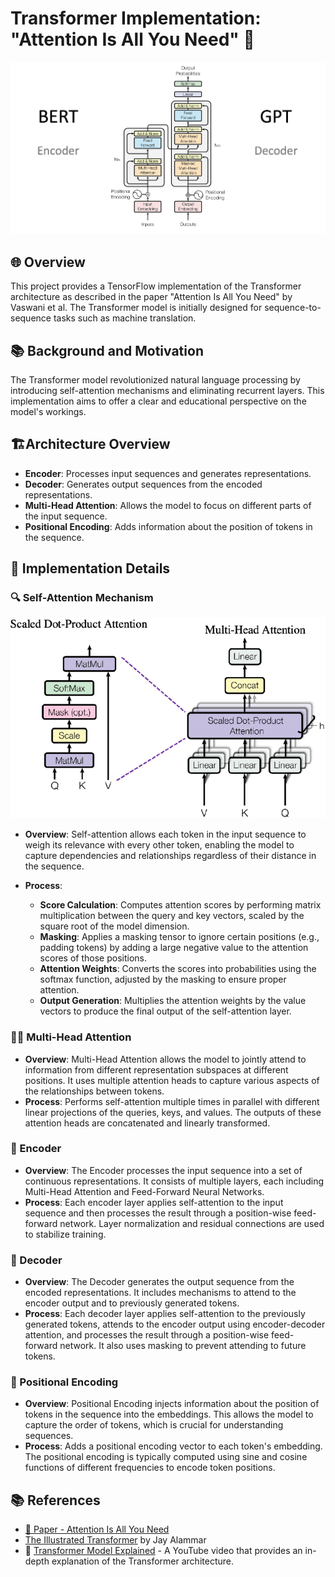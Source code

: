 # Transformer Implementation: "Attention Is All You Need" 🚀
![image](img/transformers.png) 


## 🌐 Overview
This project provides a TensorFlow implementation of the Transformer architecture as described in the paper "Attention Is All You Need" by Vaswani et al. The Transformer model is initially designed for sequence-to-sequence tasks such as machine translation.

## 📚 Background and Motivation
The Transformer model revolutionized natural language processing by introducing self-attention mechanisms and eliminating recurrent layers. This implementation aims to offer a clear and educational perspective on the model's workings.

## 🏗️Architecture Overview
- **Encoder**: Processes input sequences and generates representations.
- **Decoder**: Generates output sequences from the encoded representations.
- **Multi-Head Attention**: Allows the model to focus on different parts of the input sequence.
- **Positional Encoding**: Adds information about the position of tokens in the sequence.

## 🧠 Implementation Details
### 🔍 Self-Attention Mechanism
![attendtion](img/Self_Attention_Mechanism.png)
- **Overview**: Self-attention allows each token in the input sequence to weigh its relevance with every other token, enabling the model to capture dependencies and relationships regardless of their distance in the sequence.

- **Process**:
  - **Score Calculation**: Computes attention scores by performing matrix multiplication between the query and key vectors, scaled by the square root of the model dimension.
  - **Masking**: Applies a masking tensor to ignore certain positions (e.g., padding tokens) by adding a large negative value to the attention scores of those positions.
  - **Attention Weights**: Converts the scores into probabilities using the softmax function, adjusted by the masking to ensure proper attention.
  - **Output Generation**: Multiplies the attention weights by the value vectors to produce the final output of the self-attention layer.

### 🕵️‍♂️ Multi-Head Attention
- **Overview**: Multi-Head Attention allows the model to jointly attend to information from different representation subspaces at different positions. It uses multiple attention heads to capture various aspects of the relationships between tokens.
- **Process**: Performs self-attention multiple times in parallel with different linear projections of the queries, keys, and values. The outputs of these attention heads are concatenated and linearly transformed.

### 🔄 Encoder
- **Overview**: The Encoder processes the input sequence into a set of continuous representations. It consists of multiple layers, each including Multi-Head Attention and Feed-Forward Neural Networks.
- **Process**: Each encoder layer applies self-attention to the input sequence and then processes the result through a position-wise feed-forward network. Layer normalization and residual connections are used to stabilize training.
### 🔢 Decoder
- **Overview**: The Decoder generates the output sequence from the encoded representations. It includes mechanisms to attend to the encoder output and to previously generated tokens.
- **Process**: Each decoder layer applies self-attention to the previously generated tokens, attends to the encoder output using encoder-decoder attention, and processes the result through a position-wise feed-forward network. It also uses masking to prevent attending to future tokens.

### 📏 Positional Encoding
- **Overview**: Positional Encoding injects information about the position of tokens in the sequence into the embeddings. This allows the model to capture the order of tokens, which is crucial for understanding sequences.
- **Process**: Adds a positional encoding vector to each token's embedding. The positional encoding is typically computed using sine and cosine functions of different frequencies to encode token positions.


## 📚 References
- [📝 Paper - Attention Is All You Need
](https://proceedings.neurips.cc/paper_files/paper/2017/file/3f5ee243547dee91fbd053c1c4a845aa-Paper.pdf)
- [The Illustrated Transformer](https://jalammar.github.io/illustrated-transformer/) by Jay Alammar
- 🎥 [Transformer Model Explained](https://www.youtube.com/watch?v=XSSTuhyAmnI) - A YouTube video that provides an in-depth explanation of the Transformer architecture.